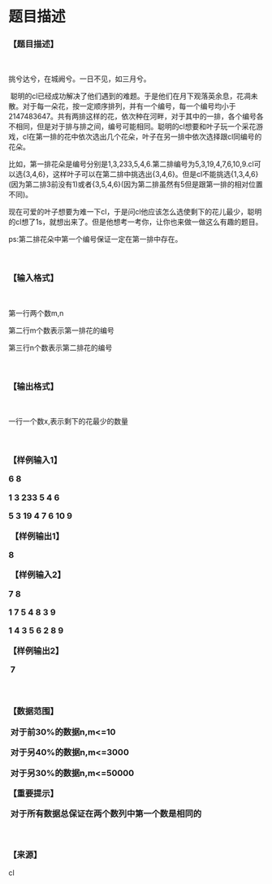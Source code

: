 # 题目描述


<h3>
【题目描述】
</h3>
<p>
<br/>
</p>
<p>
挑兮达兮，在城阙兮。一日不见，如三月兮。
</p>
<p>
 聪明的cl已经成功解决了他们遇到的难题。于是他们在月下观落英余息，花凋未散。对于每一朵花，按一定顺序排列，并有一个编号，每一个编号均小于2147483647。共有两排这样的花，依次种在河畔，对于其中的一排，各个编号各不相同，但是对于排与排之间，编号可能相同。聪明的cl想要和叶子玩一个采花游戏，cl在第一排的花中依次选出几个花朵，叶子在另一排中依次选择跟cl同编号的花朵。
</p>
<p>
比如，第一排花朵是编号分别是1,3,233,5,4,6.第二排编号为5,3,19,4,7,6,10,9.cl可以选{3,4,6}，这样叶子可以在第二排中挑选出{3,4,6}。但是cl不能挑选{1,3,4,6}(因为第二排3前没有1)或者{3,5,4,6}(因为第二排虽然有5但是跟第一排的相对位置不同)。
</p>
<p>
现在可爱的叶子想要为难一下cl，于是问cl他应该怎么选使剩下的花儿最少，聪明的cl想了1s，就想出来了。但是他想考一考你，让你也来做一做这么有趣的题目。
</p>
<p>
ps:第二排花朵中第一个编号保证一定在第一排中存在。
</p>
<p>
<br/>
</p>
<h3>
【输入格式】
</h3>
<p>
<br/>
</p>
<p>
第一行两个数m,n
</p>
<p>
第二行m个数表示第一排花的编号
</p>
<p>
第三行n个数表示第二排花的编号
</p>
<p>
<br/>
</p>
<h3>
【输出格式】
</h3>
<p>
<br/>
</p>
<p>
一行一个数x,表示剩下的花最少的数量
</p>
<p>
<br/>
</p>
<h3>
<p>
【样例输入1】
</p>
<p>
6 8
</p>
<p>
1 3 233 5 4 6
</p>
<p>
5 3 19 4 7 6 10 9
</p>
<p>
 【样例输出1】
</p>
<p>
8
</p>
<p>
 【样例输入2】
</p>
<p>
7 8
</p>
<p>
1 7 5 4 8 3 9
</p>
<p>
1 4 3 5 6 2 8 9
</p>
<p>
【样例输出2】
</p>
<p>
 7
</p>
<br/>
</h3>
<h3>
<p>
【数据范围】
</p>
<p>
 对于前30%的数据n,m&lt;=10
</p>
<p>
 对于另40%的数据n,m&lt;=3000
</p>
<p>
 对于另30%的数据n,m&lt;=50000
</p>
<p>
【重要提示】
</p>
<p>
 对于所有数据总保证在两个数列中第一个数是相同的
</p>
</h3>
<p>
<br/>
</p>
<h3>
【来源】
</h3>
<p>
cl
</p>
